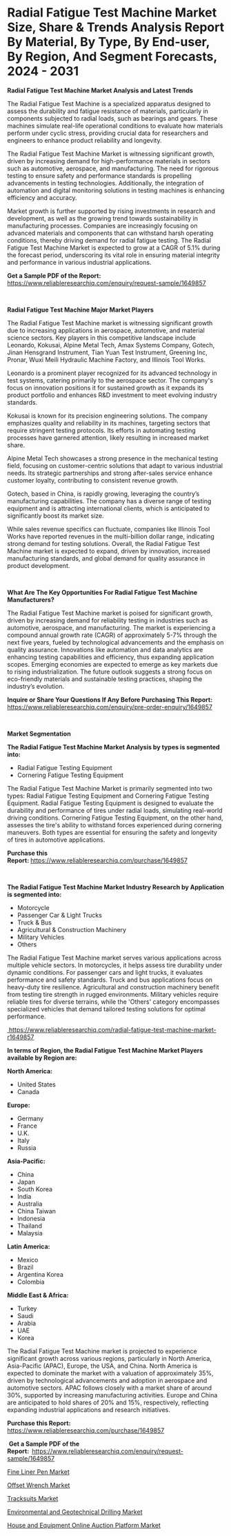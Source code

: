 <p><h1>Radial Fatigue Test Machine Market Size, Share & Trends Analysis Report By Material, By Type, By End-user, By Region, And Segment Forecasts, 2024 - 2031</h1></p><p><strong>Radial Fatigue Test Machine Market Analysis and Latest Trends</strong></p>
<p><p>The Radial Fatigue Test Machine is a specialized apparatus designed to assess the durability and fatigue resistance of materials, particularly in components subjected to radial loads, such as bearings and gears. These machines simulate real-life operational conditions to evaluate how materials perform under cyclic stress, providing crucial data for researchers and engineers to enhance product reliability and longevity.</p><p>The Radial Fatigue Test Machine Market is witnessing significant growth, driven by increasing demand for high-performance materials in sectors such as automotive, aerospace, and manufacturing. The need for rigorous testing to ensure safety and performance standards is propelling advancements in testing technologies. Additionally, the integration of automation and digital monitoring solutions in testing machines is enhancing efficiency and accuracy.</p><p>Market growth is further supported by rising investments in research and development, as well as the growing trend towards sustainability in manufacturing processes. Companies are increasingly focusing on advanced materials and components that can withstand harsh operating conditions, thereby driving demand for radial fatigue testing. The Radial Fatigue Test Machine Market is expected to grow at a CAGR of 5.1% during the forecast period, underscoring its vital role in ensuring material integrity and performance in various industrial applications.</p></p>
<p><strong>Get a Sample PDF of the Report:&nbsp;</strong> <a href="https://www.reliableresearchiq.com/enquiry/request-sample/1649857?utm_campaign=1124&utm_medium=2&utm_source=Github&utm_content=ia&utm_term=25092024&utm_id=radial-fatigue-test-machine">https://www.reliableresearchiq.com/enquiry/request-sample/1649857</a></p>
<p>&nbsp;</p>
<p><strong>Radial Fatigue Test Machine Major Market Players</strong></p>
<p><p>The Radial Fatigue Test Machine market is witnessing significant growth due to increasing applications in aerospace, automotive, and material science sectors. Key players in this competitive landscape include Leonardo, Kokusai, Alpine Metal Tech, Amax Systems Company, Gotech, Jinan Hensgrand Instrument, Tian Yuan Test Instrument, Greening Inc, Pronar, Wuxi Meili Hydraulic Machine Factory, and Illinois Tool Works.</p><p>Leonardo is a prominent player recognized for its advanced technology in test systems, catering primarily to the aerospace sector. The company's focus on innovation positions it for sustained growth as it expands its product portfolio and enhances R&D investment to meet evolving industry standards.</p><p>Kokusai is known for its precision engineering solutions. The company emphasizes quality and reliability in its machines, targeting sectors that require stringent testing protocols. Its efforts in automating testing processes have garnered attention, likely resulting in increased market share.</p><p>Alpine Metal Tech showcases a strong presence in the mechanical testing field, focusing on customer-centric solutions that adapt to various industrial needs. Its strategic partnerships and strong after-sales service enhance customer loyalty, contributing to consistent revenue growth.</p><p>Gotech, based in China, is rapidly growing, leveraging the country’s manufacturing capabilities. The company has a diverse range of testing equipment and is attracting international clients, which is anticipated to significantly boost its market size.</p><p>While sales revenue specifics can fluctuate, companies like Illinois Tool Works have reported revenues in the multi-billion dollar range, indicating strong demand for testing solutions. Overall, the Radial Fatigue Test Machine market is expected to expand, driven by innovation, increased manufacturing standards, and global demand for quality assurance in product development.</p></p>
<p>&nbsp;</p>
<p><strong>What Are The Key Opportunities For Radial Fatigue Test Machine Manufacturers?</strong></p>
<p><p>The Radial Fatigue Test Machine market is poised for significant growth, driven by increasing demand for reliability testing in industries such as automotive, aerospace, and manufacturing. The market is experiencing a compound annual growth rate (CAGR) of approximately 5-7% through the next five years, fueled by technological advancements and the emphasis on quality assurance. Innovations like automation and data analytics are enhancing testing capabilities and efficiency, thus expanding application scopes. Emerging economies are expected to emerge as key markets due to rising industrialization. The future outlook suggests a strong focus on eco-friendly materials and sustainable testing practices, shaping the industry’s evolution.</p></p>
<p><strong>Inquire or Share Your Questions If Any Before Purchasing This Report:</strong> <a href="https://www.reliableresearchiq.com/enquiry/pre-order-enquiry/1649857?utm_campaign=1124&utm_medium=2&utm_source=Github&utm_content=ia&utm_term=25092024&utm_id=radial-fatigue-test-machine">https://www.reliableresearchiq.com/enquiry/pre-order-enquiry/1649857</a></p>
<p>&nbsp;</p>
<p><strong>Market Segmentation</strong></p>
<p><strong>The Radial Fatigue Test Machine Market Analysis by types is segmented into:</strong></p>
<p><ul><li>Radial Fatigue Testing Equipment</li><li>Cornering Fatigue Testing Equipment</li></ul></p>
<p><p>The Radial Fatigue Test Machine Market is primarily segmented into two types: Radial Fatigue Testing Equipment and Cornering Fatigue Testing Equipment. Radial Fatigue Testing Equipment is designed to evaluate the durability and performance of tires under radial loads, simulating real-world driving conditions. Cornering Fatigue Testing Equipment, on the other hand, assesses the tire's ability to withstand forces experienced during cornering maneuvers. Both types are essential for ensuring the safety and longevity of tires in automotive applications.</p></p>
<p><strong>Purchase this Report:&nbsp;</strong><a href="https://www.reliableresearchiq.com/purchase/1649857?utm_campaign=1124&utm_medium=2&utm_source=Github&utm_content=ia&utm_term=25092024&utm_id=radial-fatigue-test-machine">https://www.reliableresearchiq.com/purchase/1649857</a></p>
<p>&nbsp;</p>
<p><strong>The Radial Fatigue Test Machine Market Industry Research by Application is segmented into:</strong></p>
<p><ul><li>Motorcycle</li><li>Passenger Car & Light Trucks</li><li>Truck & Bus</li><li>Agricultural & Construction Machinery</li><li>Military Vehicles</li><li>Others</li></ul></p>
<p><p>The Radial Fatigue Test Machine market serves various applications across multiple vehicle sectors. In motorcycles, it helps assess tire durability under dynamic conditions. For passenger cars and light trucks, it evaluates performance and safety standards. Truck and bus applications focus on heavy-duty tire resilience. Agricultural and construction machinery benefit from testing tire strength in rugged environments. Military vehicles require reliable tires for diverse terrains, while the 'Others' category encompasses specialized vehicles that demand tailored testing solutions for optimal performance.</p></p>
<p><a href="https://www.reliableresearchiq.com/radial-fatigue-test-machine-market-r1649857?utm_campaign=1124&utm_medium=2&utm_source=Github&utm_content=ia&utm_term=25092024&utm_id=radial-fatigue-test-machine">&nbsp;https://www.reliableresearchiq.com/radial-fatigue-test-machine-market-r1649857</a></p>
<p><strong>In terms of Region, the Radial Fatigue Test Machine Market Players available by Region are:</strong></p>
<p>
    <p> <strong> North America: </strong>
        <ul>
            <li>United States</li>
            <li>Canada</li>
        </ul>
        </p> 
    <p> <strong> Europe: </strong>
        <ul>
            <li>Germany</li>
            <li>France</li>
            <li>U.K.</li>
            <li>Italy</li>
            <li>Russia</li>
        </ul>
        </p> 
    <p> <strong> Asia-Pacific: </strong>
        <ul>
            <li>China</li>
            <li>Japan</li>
            <li>South Korea</li>
            <li>India</li>
            <li>Australia</li>
            <li>China Taiwan</li>
            <li>Indonesia</li>
            <li>Thailand</li>
            <li>Malaysia</li>
        </ul>
        </p> 
    <p> <strong> Latin America: </strong>
        <ul>
            <li>Mexico</li>
            <li>Brazil</li>
            <li>Argentina Korea</li>
            <li>Colombia</li>
        </ul>
        </p> 
    <p> <strong> Middle East & Africa: </strong>
        <ul>
            <li>Turkey</li>
            <li>Saudi</li>
            <li>Arabia</li>
            <li>UAE</li>
            <li>Korea</li>
        </ul>
    </p>
    </p>
<p><p>The Radial Fatigue Test Machine market is projected to experience significant growth across various regions, particularly in North America, Asia-Pacific (APAC), Europe, the USA, and China. North America is expected to dominate the market with a valuation of approximately 35%, driven by technological advancements and adoption in aerospace and automotive sectors. APAC follows closely with a market share of around 30%, supported by increasing manufacturing activities. Europe and China are anticipated to hold shares of 20% and 15%, respectively, reflecting expanding industrial applications and research initiatives.</p></p>
<p><strong>Purchase this Report: </strong><a href="https://www.reliableresearchiq.com/purchase/1649857?utm_campaign=1124&utm_medium=2&utm_source=Github&utm_content=ia&utm_term=25092024&utm_id=radial-fatigue-test-machine">https://www.reliableresearchiq.com/purchase/1649857</a></p>
<p>&nbsp;<strong>Get a Sample PDF of the Report:&nbsp;&nbsp;</strong><a href="https://www.reliableresearchiq.com/enquiry/request-sample/1649857?utm_campaign=1124&utm_medium=2&utm_source=Github&utm_content=ia&utm_term=25092024&utm_id=radial-fatigue-test-machine">https://www.reliableresearchiq.com/enquiry/request-sample/1649857</a></p>
<p><strong></strong></p>
<p><p><a href="https://issuu.com/reportprime-2/docs/fine-liner-pen-market-size-2030.ppt_aef2feead51954?utm_campaign=1124&utm_medium=2&utm_source=Github&utm_content=ia&utm_term=25092024&utm_id=radial-fatigue-test-machine">Fine Liner Pen Market</a></p><p><a href="https://www.linkedin.com/pulse/what-factors-influence-offset-wrench-market-coming-years-si4ue?trackingId=HGpEIXtuQF%2B7aq9jPZTIqw%3D%3D&utm_campaign=1124&utm_medium=2&utm_source=Github&utm_content=ia&utm_term=25092024&utm_id=radial-fatigue-test-machine">Offset Wrench Market</a></p><p><a href="https://issuu.com/reportprime-2/docs/tracksuits-market-size-2030.pptx_1bc4f5145a4447?utm_campaign=1124&utm_medium=2&utm_source=Github&utm_content=ia&utm_term=25092024&utm_id=radial-fatigue-test-machine">Tracksuits Market</a></p><p><a href="https://www.linkedin.com/pulse/market-leaders-laggards-global-environmental-geotechnical-drilling-vhn6e?trackingId=4jEpcIKDSCeG7RW8zz21FQ%3D%3D&utm_campaign=1124&utm_medium=2&utm_source=Github&utm_content=ia&utm_term=25092024&utm_id=radial-fatigue-test-machine">Environmental and Geotechnical Drilling Market</a></p><p><a href="https://github.com/ChristianClark406/Market-Research-Report-List-1/blob/main/house-and-equipment-online-auction-platform-market.md?utm_campaign=1124&utm_medium=2&utm_source=Github&utm_content=ia&utm_term=25092024&utm_id=radial-fatigue-test-machine">House and Equipment Online Auction Platform Market</a></p></p>